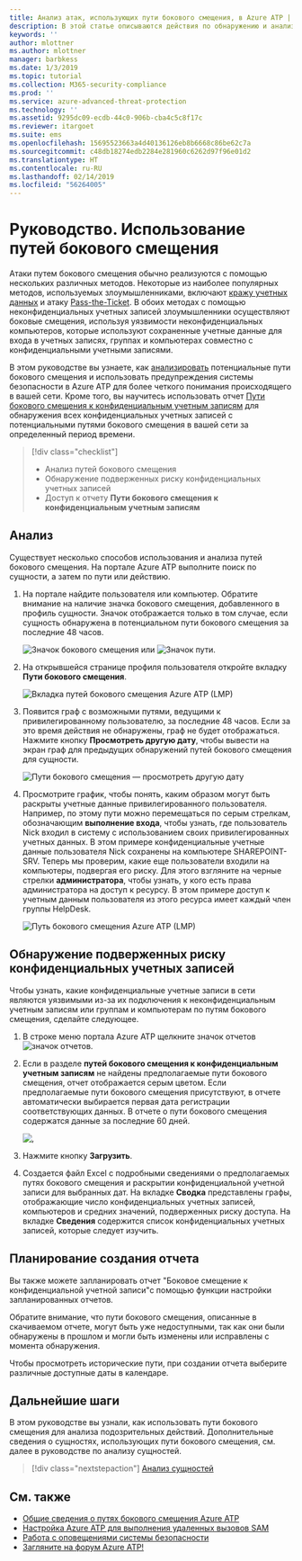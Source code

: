 ```yaml
---
title: Анализ атак, использующих пути бокового смещения, в Azure ATP | Документация Майкрософт
description: В этой статье описываются действия по обнаружению и анализу атак, использующих пути бокового смещения, в Azure Advanced Threat Protection (ATP).
keywords: ''
author: mlottner
ms.author: mlottner
manager: barbkess
ms.date: 1/3/2019
ms.topic: tutorial
ms.collection: M365-security-compliance
ms.prod: ''
ms.service: azure-advanced-threat-protection
ms.technology: ''
ms.assetid: 9295dc09-ecdb-44c0-906b-cba4c5c8f17c
ms.reviewer: itargoet
ms.suite: ems
ms.openlocfilehash: 15695523663a4d40136126eb8b6668c86be62c7a
ms.sourcegitcommit: c48db18274edb2284e281960c6262d97f96e01d2
ms.translationtype: HT
ms.contentlocale: ru-RU
ms.lasthandoff: 02/14/2019
ms.locfileid: "56264005"
---
```

# <a name="tutorial-use-lateral-movement-paths-lmps"></a>Руководство. Использование путей бокового смещения

Атаки путем бокового смещения обычно реализуются с помощью нескольких различных методов. Некоторые из наиболее популярных методов, используемых злоумышленниками, включают [кражу учетных данных](suspicious-activity-guide.md#) и атаку [Pass-the-Ticket](suspicious-activity-guide.md). В обоих методах с помощью неконфиденциальных учетных записей злоумышленники осуществляют боковые смещения, используя уязвимости неконфиденциальных компьютеров, которые используют сохраненные учетные данные для входа в учетных записях, группах и компьютерах совместно с конфиденциальными учетными записями.

В этом руководстве вы узнаете, как [анализировать](#investigate) потенциальные пути бокового смещения и использовать предупреждения системы безопасности в Azure ATP для более четкого понимания происходящего в вашей сети. Кроме того, вы научитесь использовать отчет [Пути бокового смещения к конфиденциальным учетным записям](#discover-your-at-risk-sensitive-accounts) для обнаружения всех конфиденциальных учетных записей с потенциальными путями бокового смещения в вашей сети за определенный период времени.

> [!div class="checklist"]
> * Анализ путей бокового смещения
> * Обнаружение подверженных риску конфиденциальных учетных записей
> * Доступ к отчету **Пути бокового смещения к конфиденциальным учетным записям**


## <a name="investigate"></a>Анализ

Существует несколько способов использования и анализа путей бокового смещения. На портале Azure ATP выполните поиск по сущности, а затем по пути или действию.

1. На портале найдите пользователя или компьютер. Обратите внимание на наличие значка бокового смещения, добавленного в профиль сущности. Значок отображается только в том случае, если сущность обнаружена в потенциальном пути бокового смещения за последние 48 часов.  

   ![Значок бокового смещения](./media/lateral-movement-icon.png) или ![Значок пути](./media/paths-icon.png).

2. На открывшейся странице профиля пользователя откройте вкладку **Пути бокового смещения**.

   ![Вкладка путей бокового смещения Azure ATP (LMP)](./media/lateral-movement-path-tab.png)

3. Появится граф с возможными путями, ведущими к привилегированному пользователю, за последние 48 часов. Если за это время действия не обнаружены, граф не будет отображаться. Нажмите кнопку **Просмотреть другую дату**, чтобы вывести на экран граф для предыдущих обнаружений путей бокового смещения для сущности.

   ![Пути бокового смещения — просмотреть другую дату](./media/atp-view-different-date.png)

4. Просмотрите график, чтобы понять, каким образом могут быть раскрыты учетные данные привилегированного пользователя. Например, по этому пути можно перемещаться по серым стрелкам, обозначающим **выполнение входа**, чтобы узнать, где пользователь Nick входил в систему с использованием своих привилегированных учетных данных. В этом примере конфиденциальные учетные данные пользователя Nick сохранены на компьютере SHAREPOINT-SRV. Теперь мы проверим, какие еще пользователи входили на компьютеры, подвергая его риску. Для этого взгляните на черные стрелки **администратора**, чтобы узнать, у кого есть права администратора на доступ к ресурсу. В этом примере доступ к учетным данным пользователя из этого ресурса имеет каждый член группы HelpDesk.  

   ![Путь бокового смещения Azure ATP (LMP)](./media/atp-lmp.png)

## <a name="discover-your-at-risk-sensitive-accounts"></a>Обнаружение подверженных риску конфиденциальных учетных записей

Чтобы узнать, какие конфиденциальные учетные записи в сети являются уязвимыми из-за их подключения к неконфиденциальным учетным записям или группам и компьютерам по путям бокового смещения, сделайте следующее. 

1. В строке меню портала Azure ATP щелкните значок отчетов ![значок отчетов](./media/atp-report-icon.png).

2. Если в разделе **путей бокового смещения к конфиденциальным учетным записям** не найдены предполагаемые пути бокового смещения, отчет отображается серым цветом. Если предполагаемые пути бокового смещения присутствуют, в отчете автоматически выбирается первая дата регистрации соответствующих данных. В отчете о пути бокового смещения содержатся данные за последние 60 дней.

   ![,](./media/reports.png)

3. Нажмите кнопку **Загрузить**.

4. Создается файл Excel с подробными сведениями о предполагаемых путях бокового смещения и раскрытии конфиденциальной учетной записи для выбранных дат. На вкладке **Сводка** представлены графы, отображающие число конфиденциальных учетных записей, компьютеров и средних значений, подверженных риску доступа. На вкладке **Сведения** содержится список конфиденциальных учетных записей, которые следует изучить.

## <a name="schedule-report"></a>Планирование создания отчета

Вы также можете запланировать отчет "Боковое смещение к конфиденциальной учетной записи"с помощью функции настройки запланированных отчетов.

Обратите внимание, что пути бокового смещения, описанные в скачиваемом отчете, могут быть уже недоступными, так как они были обнаружены в прошлом и могли быть изменены или исправлены с момента обнаружения.

Чтобы просмотреть исторические пути, при создании отчета выберите различные доступные даты в календаре.

## <a name="next-steps"></a>Дальнейшие шаги

В этом руководстве вы узнали, как использовать пути бокового смещения для анализа подозрительных действий. Дополнительные сведения о сущностях, использующих пути бокового смещения, см. далее в руководстве по анализу сущностей.
> [!div class="nextstepaction"]
> [Анализ сущностей](investigate-entity.md)

## <a name="see-also"></a>См. также

- [Общие сведения о путях бокового смещения Azure ATP](use-case-lateral-movement-path.md)
- [Настройка Azure ATP для выполнения удаленных вызовов SAM](install-atp-step8-samr.md)
- [Работа с оповещениями системы безопасности](working-with-suspicious-activities.md)
- [Загляните на форум Azure ATP!](https://aka.ms/azureatpcommunity)
